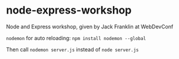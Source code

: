 node-express-workshop
=====================

Node and Express workshop, given by Jack Franklin at WebDevConf

```nodemon``` for auto reloading: ```npm install nodemon --global```

Then call ```nodemon server.js``` instead of ```node server.js```